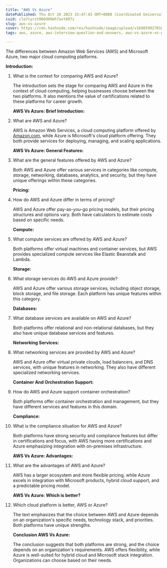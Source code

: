 ```yaml
---
title: "AWS Vs Azure"
datePublished: Thu Oct 26 2023 15:47:43 GMT+0000 (Coordinated Universal Time)
cuid: clo7cyrzt000d09mh7avt807z
slug: aws-vs-azure
cover: https://cdn.hashnode.com/res/hashnode/image/upload/v1698599270183/21e0eff5-59c3-4abf-880f-7a5536462bce.png
tags: aws, azure, aws-interview-question-and-answers, aws-vs-azure-vs-google-cloud, azure-interview-questions-and-answers

---
```


The differences between Amazon Web Services (AWS) and Microsoft Azure, two major cloud computing platforms.

**Introduction:**

1. What is the context for comparing AWS and Azure?
    
    The introduction sets the stage for comparing AWS and Azure in the context of cloud computing, helping businesses choose between the two platforms. It also mentions the value of certifications related to these platforms for career growth.
    
    **AWS Vs Azure: Brief Introduction:**
    
2. What are AWS and Azure?
    
    AWS is Amazon Web Services, a cloud computing platform offered by [Amazon.com](http://Amazon.com), while Azure is Microsoft's cloud platform offering. They both provide services for deploying, managing, and scaling applications.
    
    **AWS Vs Azure: General Features:**
    
3. What are the general features offered by AWS and Azure?
    
    Both AWS and Azure offer various services in categories like compute, storage, networking, databases, analytics, and security, but they have unique offerings within these categories.
    
    **Pricing:**
    
4. How do AWS and Azure differ in terms of pricing?
    
    AWS and Azure offer pay-as-you-go pricing models, but their pricing structures and options vary. Both have calculators to estimate costs based on specific needs.
    
    **Compute:**
    
5. What compute services are offered by AWS and Azure?
    
    Both platforms offer virtual machines and container services, but AWS provides specialized compute services like Elastic Beanstalk and Lambda.
    
    **Storage:**
    
6. What storage services do AWS and Azure provide?
    
    AWS and Azure offer various storage services, including object storage, block storage, and file storage. Each platform has unique features within this category.
    
    **Databases:**
    
7. What database services are available on AWS and Azure?
    
    Both platforms offer relational and non-relational databases, but they also have unique database services and features.
    
    **Networking Services:**
    
8. What networking services are provided by AWS and Azure?
    
    AWS and Azure offer virtual private clouds, load balancers, and DNS services, with unique features in networking. They also have different specialized networking services.
    
    **Container And Orchestration Support:**
    
9. How do AWS and Azure support container orchestration?
    
    Both platforms offer container orchestration and management, but they have different services and features in this domain.
    
    **Compliance:**
    
10. What is the compliance situation for AWS and Azure?
    
    Both platforms have strong security and compliance features but differ in certifications and focus, with AWS having more certifications and Azure emphasizing integration with on-premises infrastructure.
    
    **AWS Vs Azure: Advantages:**
    
11. What are the advantages of AWS and Azure?
    
    AWS has a larger ecosystem and more flexible pricing, while Azure excels in integration with Microsoft products, hybrid cloud support, and a predictable pricing model.
    
    **AWS Vs Azure: Which is better?**
    
12. Which cloud platform is better, AWS or Azure?
    
    The text emphasizes that the choice between AWS and Azure depends on an organization's specific needs, technology stack, and priorities. Both platforms have unique strengths.
    
    **Conclusion AWS Vs Azure:**
    
    The conclusion suggests that both platforms are strong, and the choice depends on an organization's requirements. AWS offers flexibility, while Azure is well-suited for hybrid cloud and Microsoft stack integration. Organizations can choose based on their needs.